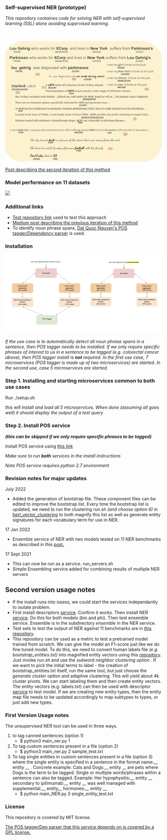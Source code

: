 ### Self-supervised NER (prototype)
_This repository containes code for solving NER  with self-supervised learning (SSL) alone avoiding supervised learning._
<br/>
<br/>
<br/>

 <img src="NER.png" width="600">



[Post describing the second iteration of this method](https://ajitrajasekharan.github.io/2021/01/02/my-first-post.html)

### Model performance on 11 datasets

<image src="performance.png" width="600">

### Additional links

- [Test repository link](https://github.com/ajitrajasekharan/ner_test.git) used to test this approach
- [Medium post describing the previous iteration of this method](https://towardsdatascience.com/unsupervised-ner-using-bert-2d7af5f90b8a)
- To identify noun phrase spans, [Dat Quoc Nguyen's POS tagger/Dependency parser](https://github.com/datquocnguyen/jPTDP) is used.

### Installation 
 
 <img src="ensemble.png" width="600">

 _If the use case is to automatically detect all noun phrase spans in a sentence, then POS tagger needs to be installed. If we only require specific phrases of interest to us in a sentence to be tagged (e.g. colorectal cancer above), then POS tagger install is **not** required. In the first use case, 7 microservices (POS tagger is made up of two microservices)  are started. In the second use, case 5 microservices are started._ 
 
### Step 1. Installing and starting microservices common to both use cases
 
 Run 
 ./setup.sh
 
 _this will install and load all 5 microservices. When done (assuming all goes well) it should display the output of a test query_

 ### Step 2. Install POS service 
 _**(this can be skipped if we only require specific phrases to be tagged)**_
 
 Install POS service using  [this link](https://github.com/ajitrajasekharan/JPTDP_wrapper.git)

*Make sure to run **both** services in the install instructions*

_Note POS service requires python 2.7 environment_
  
    
 ### Revision notes for major updates
 
 July 2022
 - Added the generation of bootstrap file. These component files can be edited to improve the bootstrap list. Every time the bootstrap list is updated, we need to run the clustering run.sh _(and choose option 6)_ in [bert_vector_clustering](https://github.com/ajitrajasekharan/bert_vector_clustering.git) to both magnify this list as well as generate entity signatures for each vocabulary term for use in NER. 
 
 17 Jan 2022
 - Ensemble service of NER with two models tested on 11  NER benchmarks as described in this [post.](https://ajitrajasekharan.github.io/2021/01/02/my-first-post.html)
 
 
 17 Sept 2021
 
 - This can now be run as a service. run_servers.sh
 - Simple Ensembling service added for combining results of multiple NER servers
 

## Second version usage notes
 - If the install runs into issess, we could start the services independantly to isolate problem.  
 - First install descriptors [service](https://github.com/ajitrajasekharan/bert_descriptors.git). Confirm it works. Then install NER [service](https://github.com/ajitrajasekharan/unsupervised_NER.git). Do this for both models (bio and phi). Then test ensemble service. Ensemble is in the subdirectory _ensemble_ in the NER service. 
 - Test sets to test the output of NER against 11 benchmarks are in [this repository](https://github.com/ajitrajasekharan/ner_test.git). 
 - This repository can be used as a metric to test a pretrained model trained from scratch. We can give the model an F1-score just like we do fine tuned model. To do this, we need to convert human labels file _(e.g. bootstrap_entities.txt)_ into magnified entity vectors using this [repository](https://github.com/ajitrajasekharan/bert_vector_clustering.git). Just invoke run.sh and use the _subword neighbor clustering option_ . If we want to pick the initial terms to label - the creation of bootstrap_entities.txt itself, run the same tool, but just choose the _generate cluster_ option and adaptive clustering. This will yield about 4k cluster pivots. We can start labeling them and then create entity vectors.  The entity vectors (e.g. labels.txt) can then be used with descriptor [service](https://github.com/ajitrajasekharan/bert_descriptors.git) to test model.  If we are creating new entity types, then the entity map file needs to be updated accordingly to map subtypes to types, or just add new types.
 
 
 
###  First Version Usage notes 

The unsupervised NER tool  can be used in three ways. 

1) to tag canned sentences (option 1)
     - $ python3 main_ner.py 1 
2) To tag custom sentences present in a file (option 2)
    - $ python3 main_ner.py 2 sample_test.txt
3) To tag single entities in custom sentences present in a file (option 3) where the single entity is specified in a sentence in the format name:__ entity __ . Concrete example: Cats and Dogs:__ entity __ are pets where Dogs is the term to be tagged. Single or multiple words/phrases within a sentence can also be tagged. Example: Her hypophysitis:__ entity __ secondary to ipilimumab:__ entity __ was well managed with supplemental:__ entity__ hormones:__ entity __
    - $ python main_NER.py 3 single_entity_test.txt
    
    
 
  

### License

This repository is covered by MIT license. 

[The POS tagger/Dep parser that this service depends on is covered by a GPL license.](https://github.com/datquocnguyen/jPTDP/blob/master/License.txt)
